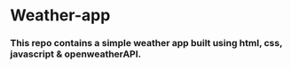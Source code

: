 # Weather-app
### This repo contains a simple weather app built using html, css, javascript & openweatherAPI.
